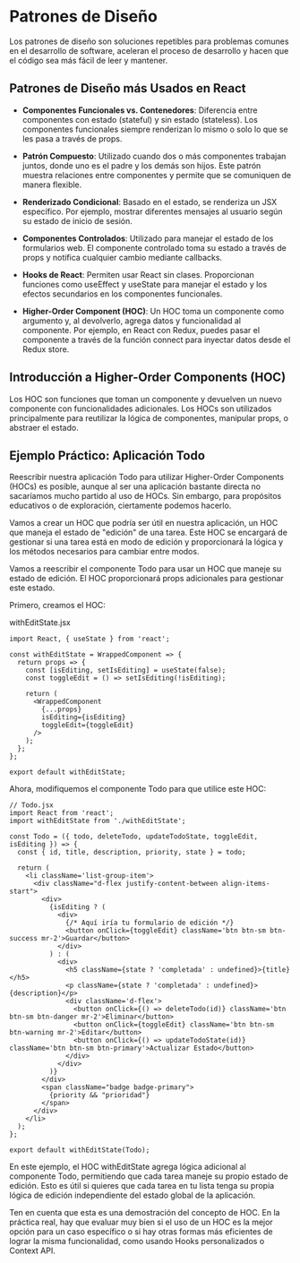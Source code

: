 # Patrones de Diseño

Los patrones de diseño son soluciones repetibles para problemas comunes en el desarrollo de software, aceleran el proceso de desarrollo y hacen que el código sea más fácil de leer y mantener.

## Patrones de Diseño más Usados en React

* **Componentes Funcionales vs. Contenedores**: Diferencia entre componentes con estado (stateful) y sin estado (stateless). Los componentes funcionales siempre renderizan lo mismo o solo lo que se les pasa a través de props.

* **Patrón Compuesto**: Utilizado cuando dos o más componentes trabajan juntos, donde uno es el padre y los demás son hijos. Este patrón muestra relaciones entre componentes y permite que se comuniquen de manera flexible.

* **Renderizado Condicional**: Basado en el estado, se renderiza un JSX específico. Por ejemplo, mostrar diferentes mensajes al usuario según su estado de inicio de sesión.

* **Componentes Controlados**: Utilizado para manejar el estado de los formularios web. El componente controlado toma su estado a través de props y notifica cualquier cambio mediante callbacks.

* **Hooks de React**: Permiten usar React sin clases. Proporcionan funciones como useEffect y useState para manejar el estado y los efectos secundarios en los componentes funcionales.

* **Higher-Order Component (HOC)**: Un HOC toma un componente como argumento y, al devolverlo, agrega datos y funcionalidad al componente. Por ejemplo, en React con Redux, puedes pasar el componente a través de la función connect para inyectar datos desde el Redux store.


## Introducción a Higher-Order Components (HOC)
Los HOC son funciones que toman un componente y devuelven un nuevo componente con funcionalidades adicionales. Los HOCs son utilizados principalmente para reutilizar la lógica de componentes, manipular props, o abstraer el estado.

## Ejemplo Práctico: Aplicación Todo

Reescribir nuestra aplicación Todo para utilizar Higher-Order Components (HOCs) es posible, aunque al ser una aplicación bastante directa no sacaríamos mucho partido al uso de HOCs. Sin embargo, para propósitos educativos o de exploración, ciertamente podemos hacerlo.

Vamos a crear un HOC que podría ser útil en nuestra aplicación, un HOC que maneja el estado de "edición" de una tarea. Este HOC se encargará de gestionar si una tarea está en modo de edición y proporcionará la lógica y los métodos necesarios para cambiar entre modos.

Vamos a reescribir el componente Todo para usar un HOC que maneje su estado de edición. El HOC proporcionará props adicionales para gestionar este estado.

Primero, creamos el HOC: 

withEditState.jsx
~~~
import React, { useState } from 'react';

const withEditState = WrappedComponent => {
  return props => {
    const [isEditing, setIsEditing] = useState(false);
    const toggleEdit = () => setIsEditing(!isEditing);

    return (
      <WrappedComponent 
        {...props} 
        isEditing={isEditing} 
        toggleEdit={toggleEdit} 
      />
    );
  };
};

export default withEditState;

~~~ 

Ahora, modifiquemos el componente Todo para que utilice este HOC:
~~~
// Todo.jsx
import React from 'react';
import withEditState from './withEditState';

const Todo = ({ todo, deleteTodo, updateTodoState, toggleEdit, isEditing }) => {
  const { id, title, description, priority, state } = todo;

  return (
    <li className='list-group-item'>
      <div className="d-flex justify-content-between align-items-start">
        <div>
          {isEditing ? (
            <div>
              {/* Aquí iría tu formulario de edición */}
              <button onClick={toggleEdit} className='btn btn-sm btn-success mr-2'>Guardar</button>
            </div>
          ) : (
            <div>
              <h5 className={state ? 'completada' : undefined}>{title}</h5>
              <p className={state ? 'completada' : undefined}>{description}</p>
              <div className='d-flex'>
                <button onClick={() => deleteTodo(id)} className='btn btn-sm btn-danger mr-2'>Eliminar</button>
                <button onClick={toggleEdit} className='btn btn-sm btn-warning mr-2'>Editar</button>
                <button onClick={() => updateTodoState(id)} className='btn btn-sm btn-primary'>Actualizar Estado</button>
              </div>
            </div>
          )}
        </div>
        <span className="badge badge-primary">
          {priority && "prioridad"}
        </span>
      </div>
    </li>
  );
};

export default withEditState(Todo);
~~~

En este ejemplo, el HOC withEditState agrega lógica adicional al componente Todo, permitiendo que cada tarea maneje su propio estado de edición. Esto es útil si quieres que cada tarea en tu lista tenga su propia lógica de edición independiente del estado global de la aplicación.

Ten en cuenta que esta es una demostración del concepto de HOC. En la práctica real, hay que evaluar muy bien si el uso de un HOC es la mejor opción para un caso específico o si hay otras formas más eficientes de lograr la misma funcionalidad, como usando Hooks personalizados o Context API.
